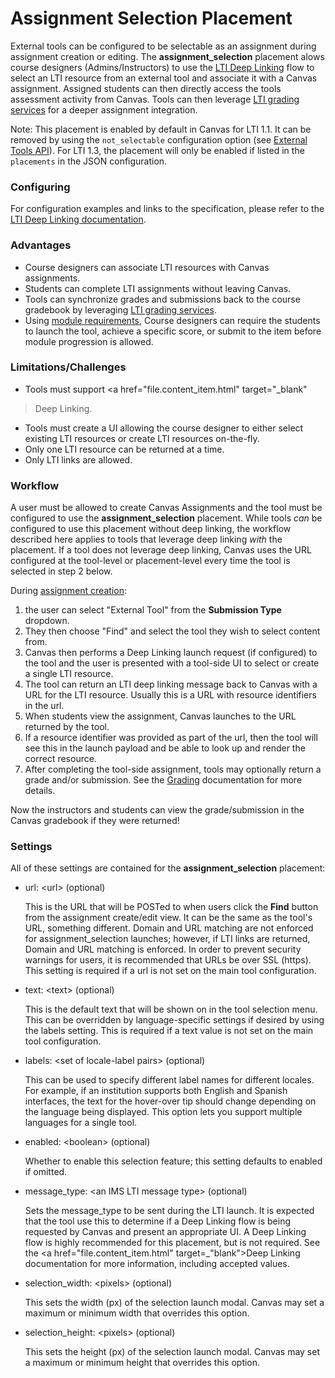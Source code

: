 Assignment Selection Placement
==============

External tools can be configured to be selectable as an assignment during
assignment creation or editing. The **assignment_selection** placement
alows course designers (Admins/Instructors) to use the <a
href="content_item.html" target="_blank">LTI
Deep Linking</a> flow to select an LTI resource from an external tool and
associate it with a Canvas assignment. Assigned students can then directly
access the tools assessment activity from Canvas. Tools can then leverage <a
href="assignment_tools.html" target="_blank">
LTI grading services</a> for a deeper assignment integration.

Note: This placement is enabled by default in Canvas for LTI 1.1. It can be
removed by using the `not_selectable` configuration option (see <a
href="external_tools.html" target="_blank">External Tools API</a>). For LTI
1.3, the placement will only be enabled if listed in the `placements` in the
JSON configuration.

### Configuring
For configuration examples and links to the specification, please refer to the <a
href="file.content_item.html" target="_blank">LTI
Deep Linking documentation</a>.

### Advantages
- Course designers can associate LTI resources with Canvas assignments.
- Students can complete LTI assignments without leaving Canvas.
- Tools can synchronize grades and submissions back to the course gradebook by
leveraging <a href="file.assignment_tools.html" target="_blank">
LTI grading services</a>.
- Using <a href="https://community.canvaslms.com/t5/Instructor-Guide/How-do-I-add-requirements-to-a-module/ta-p/1131"
target="_blank">module requirements</a>, Course designers can require the students
to launch the tool, achieve a specific score, or submit to the item before
module progression is allowed.


### Limitations/Challenges
- Tools must support <a href="file.content_item.html" target="_blank"
>Deep Linking</a>.
- Tools must create a UI allowing the course designer to either select existing
LTI resources or create LTI resources on-the-fly.
- Only one LTI resource can be returned at a time.
- Only LTI links are allowed.


### Workflow
A user must be allowed to create Canvas Assignments and the tool must be
configured to use the **assignment_selection** placement. While tools *can*
be configured to use this placement without deep linking, the workflow
described here applies to tools that leverage deep linking *with* the placement.
If a tool does not leverage deep linking, Canvas uses the URL configured at the
tool-level or placement-level every time the tool is selected in step 2 below.

During <a href="https://community.canvaslms.com/t5/Instructor-Guide/How-do-I-create-an-assignment/ta-p/740" 
target="_blank">assignment creation</a>:
1. the user can select "External Tool" from
the **Submission Type** dropdown.
2. They then choose "Find" and select the tool
they wish to select content from.
3. Canvas then performs a Deep Linking launch
request (if configured) to the tool and the user is presented with a tool-side UI
to select or create a single LTI resource.
4. The tool can return an LTI deep linking message back to Canvas with a URL for
the LTI resource. Usually this is a URL with resource identifiers in the url.
5. When students view the assignment, Canvas launches to the URL returned by the tool.
6. If a resource identifier was provided as part of the url, then the tool will see this in the
launch payload and be able to look up and render the correct resource.
7. After completing the tool-side assignment, tools may optionally return a grade
and/or submission. See the <a href="file.assignment_tools.html">Grading</a>
documentation for more details.

Now the instructors and students can view the grade/submission in the Canvas
gradebook if they were returned!

### Settings
All of these settings are contained for the **assignment_selection** placement:

-   url: &lt;url&gt; (optional)

    This is the URL that will be POSTed to when users click the **Find**
    button from the assignment create/edit view. It can be the same as the tool's
    URL, something different. Domain and URL matching are not enforced for
    assignment_selection launches; however, if LTI links are returned, Domain and
    URL matching is enforced. In order to prevent security warnings for users, it
    is recommended that URLs be over SSL (https). This setting is required if a
    url is not set on the main tool configuration.

-   text: &lt;text&gt; (optional)

    This is the default text that will be shown on in the tool selection menu.
    This can be overridden by language-specific settings if desired by
    using the labels setting. This is required if a text value is not set on the
    main tool configuration.

-   labels: &lt;set of locale-label pairs&gt; (optional)

    This can be used to specify different label names for different locales.
    For example, if an institution supports both English and Spanish interfaces,
    the text for the hover-over tip should change depending on the language
    being displayed. This option lets you support multiple languages for a single tool.

-   enabled: &lt;boolean&gt; (optional)

    Whether to enable this selection feature; this setting defaults to enabled if omitted.

-   message_type: &lt;an IMS LTI message type&gt; (optional)

    Sets the message_type to be sent during the LTI launch. It is expected that
    the tool use this to determine if a Deep Linking flow is being requested by
    Canvas and present an appropriate UI. A Deep Linking flow is highly recommended
    for this placement, but is not required. See the
    <a href="file.content_item.html" target=_"blank">Deep Linking
    documentation</a> for more information, including accepted values.

-   selection_width: &lt;pixels&gt; (optional)

    This sets the width (px) of the selection launch modal. Canvas may set a
    maximum or minimum width that overrides this option.

-   selection_height: &lt;pixels&gt; (optional)

    This sets the height (px) of the selection launch modal. Canvas may set a
    maximum or minimum height that overrides this option.
